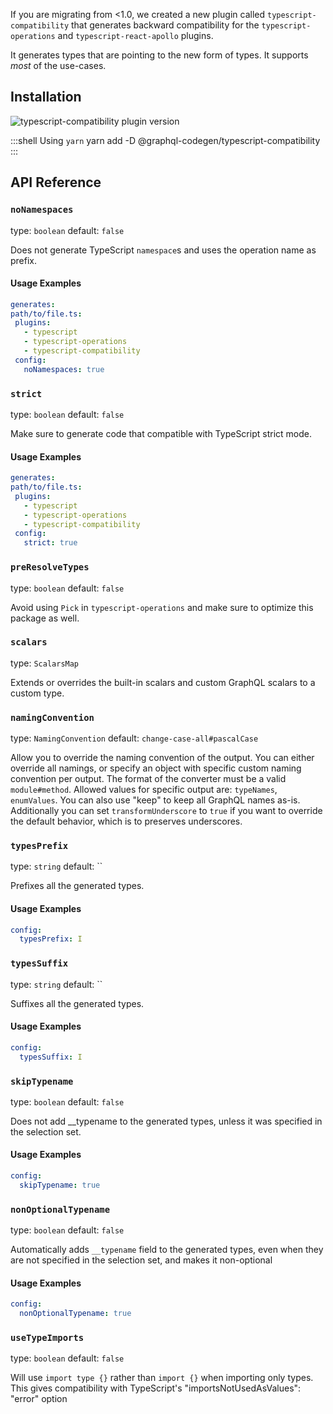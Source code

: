 If you are migrating from <1.0, we created a new plugin called `typescript-compatibility` that generates backward compatibility for the `typescript-operations` and `typescript-react-apollo` plugins.

It generates types that are pointing to the new form of types. It supports _most_ of the use-cases.

## Installation



<img alt="typescript-compatibility plugin version" src="https://img.shields.io/npm/v/@graphql-codegen/typescript-compatibility?color=%23e15799&label=plugin&nbsp;version&style=for-the-badge"/>


    
:::shell Using `yarn`
    yarn add -D @graphql-codegen/typescript-compatibility
:::

## API Reference

### `noNamespaces`

type: `boolean`
default: `false`

Does not generate TypeScript `namespace`s and uses the operation name as prefix.

#### Usage Examples

```yml
generates:
path/to/file.ts:
 plugins:
   - typescript
   - typescript-operations
   - typescript-compatibility
 config:
   noNamespaces: true
```

### `strict`

type: `boolean`
default: `false`

Make sure to generate code that compatible with TypeScript strict mode.

#### Usage Examples

```yml
generates:
path/to/file.ts:
 plugins:
   - typescript
   - typescript-operations
   - typescript-compatibility
 config:
   strict: true
```

### `preResolveTypes`

type: `boolean`
default: `false`

Avoid using `Pick` in `typescript-operations` and make sure to optimize this package as well.


### `scalars`

type: `ScalarsMap`

Extends or overrides the built-in scalars and custom GraphQL scalars to a custom type.


### `namingConvention`

type: `NamingConvention`
default: `change-case-all#pascalCase`

Allow you to override the naming convention of the output.
You can either override all namings, or specify an object with specific custom naming convention per output.
The format of the converter must be a valid `module#method`.
Allowed values for specific output are: `typeNames`, `enumValues`.
You can also use "keep" to keep all GraphQL names as-is.
Additionally you can set `transformUnderscore` to `true` if you want to override the default behavior,
which is to preserves underscores.


### `typesPrefix`

type: `string`
default: ``

Prefixes all the generated types.

#### Usage Examples

```yml
config:
  typesPrefix: I
```

### `typesSuffix`

type: `string`
default: ``

Suffixes all the generated types.

#### Usage Examples

```yml
config:
  typesSuffix: I
```

### `skipTypename`

type: `boolean`
default: `false`

Does not add __typename to the generated types, unless it was specified in the selection set.

#### Usage Examples

```yml
config:
  skipTypename: true
```

### `nonOptionalTypename`

type: `boolean`
default: `false`

Automatically adds `__typename` field to the generated types, even when they are not specified
in the selection set, and makes it non-optional

#### Usage Examples

```yml
config:
  nonOptionalTypename: true
```

### `useTypeImports`

type: `boolean`
default: `false`

Will use `import type {}` rather than `import {}` when importing only types. This gives
compatibility with TypeScript's "importsNotUsedAsValues": "error" option
